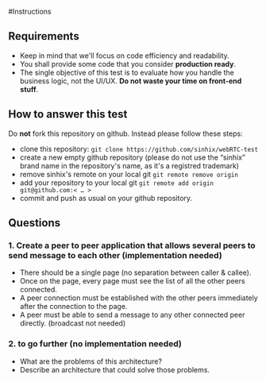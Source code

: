 #Instructions

## Requirements

- Keep in mind that we'll focus on code efficiency and readability.
- You shall provide some code that you consider **production ready**.
- The single objective of this test is to evaluate how you handle the business logic, not the UI/UX. **Do not waste your time on front-end stuff**.

## How to answer this test

Do **not** fork this repository on github. Instead please follow these steps:
- clone this repository: `git clone https://github.com/sinhix/webRTC-test`
- create a new empty github repository (please do not use the  “sinhix” brand name in the repository's name, as it's a registred trademark)
- remove sinhix's remote on your local git `git remote remove origin`
- add your repository to your local git `git remote add origin git@github.com:< … >`
- commit and push as usual on your github repository.

## Questions

### 1. Create a peer to peer application that allows several peers to send message to each other (implementation needed)

- There should be a single page (no separation between caller & callee).
- Once on the page, every page must see the list of all the other peers connected.
- A peer connection must be established with the other peers immediately after the connection to the page.
- A peer must be able to send a message to any other connected peer directly. (broadcast not needed)



### 2. to go further (no implementation needed)

- What are the problems of this architecture?
- Describe an architecture that could solve those problems.
